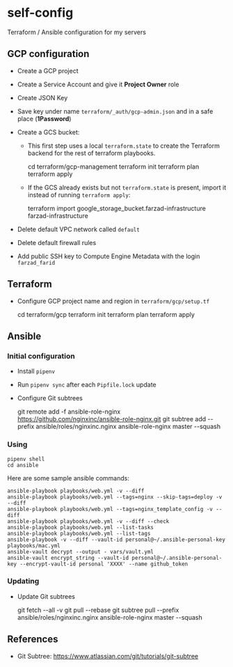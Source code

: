 # self-config

Terraform / Ansible configuration for my servers

## GCP configuration

* Create a GCP project
* Create a Service Account and give it **Project Owner** role
* Create JSON Key
* Save key under name `terraform/_auth/gcp-admin.json` and in a safe place (**1Password**)
* Create a GCS bucket:
  * This first step uses a local `terraform.state` to create the Terraform backend
    for the rest of terraform playbooks.


    cd terraform/gcp-management
    terraform init
    terraform plan
    terraform apply

  * If the GCS already exists but not `terraform.state` is present, import it instead of
    running `terraform apply`:


    terraform import google_storage_bucket.farzad-infrastructure farzad-infrastructure

* Delete default VPC network called `default`
* Delete default firewall rules
* Add public SSH key to Compute Engine Metadata with the login `farzad_farid`


## Terraform

* Configure GCP project name and region in `terraform/gcp/setup.tf`


    cd terraform/gcp
    terraform init
    terraform plan
    terraform apply


## Ansible

### Initial configuration

* Install `pipenv`
* Run `pipenv sync` after each `Pipfile.lock` update
* Configure Git subtrees


    git remote add -f ansible-role-nginx https://github.com/nginxinc/ansible-role-nginx.git
    git subtree add --prefix ansible/roles/nginxinc.nginx ansible-role-nginx master --squash

### Using


    pipenv shell
    cd ansible

Here are some sample ansible commands:


    ansible-playbook playbooks/web.yml -v --diff
    ansible-playbook playbooks/web.yml --tags=nginx --skip-tags=deploy -v --diff
    ansible-playbook playbooks/web.yml --tags=nginx_template_config -v --diff
    ansible-playbook playbooks/web.yml -v --diff --check
    ansible-playbook playbooks/web.yml --list-tasks
    ansible-playbook playbooks/web.yml --list-tags
    ansible-playbook -v --diff --vault-id personal@~/.ansible-personal-key playbooks/mac.yml
    ansible-vault decrypt --output - vars/vault.yml
    ansible-vault encrypt_string --vault-id personal@~/.ansible-personal-key --encrypt-vault-id personal 'XXXX' --name github_token

### Updating

* Update Git subtrees


    git fetch --all -v
    git pull --rebase
    git subtree pull --prefix ansible/roles/nginxinc.nginx ansible-role-nginx master --squash

## References

* Git Subtree: https://www.atlassian.com/git/tutorials/git-subtree
